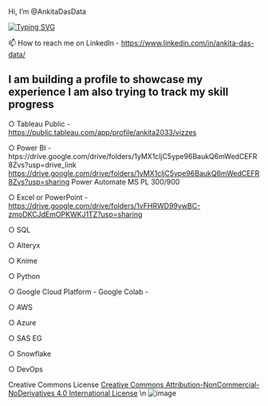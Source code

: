 Hi, I’m @AnkitaDasData

[![Typing SVG](https://readme-typing-svg.demolab.com/?lines=I+am+building+a+profile+to+showcase;Please+have+patience)](https://git.io/typing-svg)

📫 How to reach me on LinkedIn - https://www.linkedin.com/in/ankita-das-data/

I am building a profile to showcase my experience
I am also trying to track my skill progress
-----------------------------------------------------------------------------------
○   Tableau Public -        https://public.tableau.com/app/profile/ankita2033/vizzes

○   Power BI -              htps://drive.google.com/drive/folders/1yMX1cljC5ype96BaukQ6mWedCEFR8Zvs?usp=drive_link
                            https://drive.google.com/drive/folders/1yMX1cljC5ype96BaukQ6mWedCEFR8Zvs?usp=sharing
    Power Automate
    MS PL 300/900

○   Excel or PowerPoint -    https://drive.google.com/drive/folders/1vFHRWD99ywBC-zmoDKCJdEmOPKWKJ1TZ?usp=sharing

○   SQL

○   Alteryx

○   Knime

○   Python

○   Google Cloud Platform - Google Colab - 

○   AWS

○   Azure

○   SAS EG

○   Snowflake

○   DevOps

Creative Commons License [Creative Commons Attribution-NonCommercial-NoDerivatives 4.0 International License](https://creativecommons.org/licenses/by-nc-nd/4.0/) \n
![image](https://github.com/user-attachments/assets/95a39b19-6afa-45f5-a038-2780c7e21937)

<!---
AnkitaDasData/AnkitaDasData is a ✨ special ✨ repository because its `README.md` (this file) appears on your GitHub profile.
You can click the Preview link to take a look at your changes.
--->
